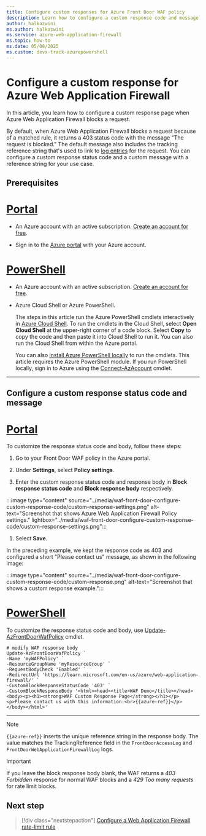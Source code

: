 ```yaml
---
title: Configure custom responses for Azure Front Door WAF policy
description: Learn how to configure a custom response code and message when Azure Web Application Firewall blocks a request.
author: halkazwini
ms.author: halkazwini
ms.service: azure-web-application-firewall
ms.topic: how-to
ms.date: 05/08/2025
ms.custom: devx-track-azurepowershell
---
```


# Configure a custom response for Azure Web Application Firewall

In this article, you learn how to configure a custom response page when Azure Web Application Firewall blocks a request.

By default, when Azure Web Application Firewall blocks a request because of a matched rule, it returns a 403 status code with the message "The request is blocked." The default message also includes the tracking reference string that's used to link to [log entries](./waf-front-door-monitor.md) for the request. You can configure a custom response status code and a custom message with a reference string for your use case.

## Prerequisites

# [**Portal**](#tab/portal)

- An Azure account with an active subscription. [Create an account for free](https://azure.microsoft.com/free/?WT.mc_id=A261C142F).

- Sign in to the [Azure portal](https://portal.azure.com) with your Azure account.

# [**PowerShell**](#tab/powershell)

- An Azure account with an active subscription. [Create an account for free](https://azure.microsoft.com/free/?WT.mc_id=A261C142F).

- Azure Cloud Shell or Azure PowerShell.

    The steps in this article run the Azure PowerShell cmdlets interactively in [Azure Cloud Shell](/azure/cloud-shell/overview). To run the cmdlets in the Cloud Shell, select **Open Cloud Shell** at the upper-right corner of a code block. Select **Copy** to copy the code and then paste it into Cloud Shell to run it. You can also run the Cloud Shell from within the Azure portal.

    You can also [install Azure PowerShell locally](/powershell/azure/install-azure-powershell) to run the cmdlets. This article requires the Azure PowerShell module. If you run PowerShell locally, sign in to Azure using the [Connect-AzAccount](/powershell/module/az.accounts/connect-azaccount) cmdlet.

---

## Configure a custom response status code and message

# [**Portal**](#tab/portal)

To customize the response status code and body, follow these steps:

1. Go to your Front Door WAF policy in the Azure portal.

1. Under **Settings**, select **Policy settings**.

1. Enter the custom response status code and response body in **Block response status code** and **Block response body** respectively.

:::image type="content" source="../media/waf-front-door-configure-custom-response-code/custom-response-settings.png" alt-text="Screenshot that shows Azure Web Application Firewall Policy settings." lightbox="../media/waf-front-door-configure-custom-response-code/custom-response-settings.png":::

1. Select **Save**.

In the preceding example, we kept the response code as 403 and configured a short "Please contact us" message, as shown in the following image:

:::image type="content" source="../media/waf-front-door-configure-custom-response-code/custom-response.png" alt-text="Screenshot that shows a custom response example.":::

# [**PowerShell**](#tab/powershell)

To customize the response status code and body, use [Update-AzFrontDoorWafPolicy](/powershell/module/az.frontdoor/Update-AzFrontDoorWafPolicy) cmdlet.


```azurepowershell-interactive
# modify WAF response body
Update-AzFrontDoorWafPolicy `
-Name 'myWAFPolicy' `
-ResourceGroupName 'myResourceGroup' `
-RequestBodyCheck 'Enabled' `
-RedirectUrl 'https://learn.microsoft.com/en-us/azure/web-application-firewall/' `
-CustomBlockResponseStatusCode '403' `
-CustomBlockResponseBody '<html><head><title>WAF Demo</title></head><body><p><h1><strong>WAF Custom Response Page</strong></h1></p><p>Please contact us with this information:<br>{{azure-ref}}</p></body></html>'
```

---

> [!NOTE]
> `{{azure-ref}}` inserts the unique reference string in the response body. The value matches the TrackingReference field in the `FrontDoorAccessLog` and `FrontDoorWebApplicationFirewallLog` logs.

> [!IMPORTANT]
> If you leave the block response body blank, the WAF returns a *403 Forbidden* response for normal WAF blocks and a *429 Too many requests* for rate limit blocks. 

## Next step

> [!div class="nextstepaction"]
> [Configure a Web Application Firewall rate-limit rule](../afds/waf-front-door-rate-limit-configure.md)
